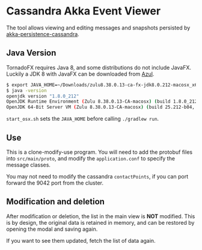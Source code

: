 # Cassandra Akka Event Viewer

The tool allows viewing and editing messages and snapshots persisted by
[akka-persistence-cassandra](https://github.com/akka/akka-persistence-cassandra).

## Java Version

TornadoFX requires Java 8, and some distributions do not include JavaFX.
Luckily a JDK 8 with JavaFX can be downloaded
from [Azul](https://www.azul.com/downloads/zulu/zulufx/).

```bash
$ export JAVA_HOME=~/Downloads/zulu8.38.0.13-ca-fx-jdk8.0.212-macosx_x64/
$ java -version
openjdk version "1.8.0_212"
OpenJDK Runtime Environment (Zulu 8.38.0.13-CA-macosx) (build 1.8.0_212-b04)
OpenJDK 64-Bit Server VM (Zulu 8.38.0.13-CA-macosx) (build 25.212-b04, mixed mode)
```

`start_osx.sh` sets the `JAVA_HOME` before calling `./gradlew run`.

## Use

This is a clone-modify-use program.
You will need to add the protobuf files into `src/main/proto`,
and modify the `application.conf` to specify the message classes.

You may not need to modify the cassandra `contactPoints`,
if you can port forward the 9042 port from the cluster.

## Modification and deletion

After modification or deletion,
the list in the main view
is **NOT** modified.
This is by design, the original data is retained in memory,
and can be restored by opening the modal and saving again.

If you want to see them updated, fetch the list of data again.
